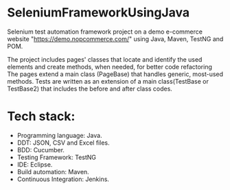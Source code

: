 # SeleniumFrameworkUsingJava

Selenium test automation framework project on a demo e-commerce website "https://demo.nopcommerce.com/" using Java, Maven, TestNG and POM.

The project includes pages' classes that locate and identify the used elements and create methods, when needed, for better code refactoring The pages extend a main class (PageBase) that handles generic, most-used methods.
Tests are written as an extension of a main class(TestBase or TestBase2) that includes the before and after class codes.

# Tech stack:
- Programming language: Java.
- DDT: JSON, CSV and Excel files.
- BDD: Cucumber.
- Testing Framework: TestNG
- IDE: Eclipse.
- Build automation: Maven.
- Continuous Integration: Jenkins.
